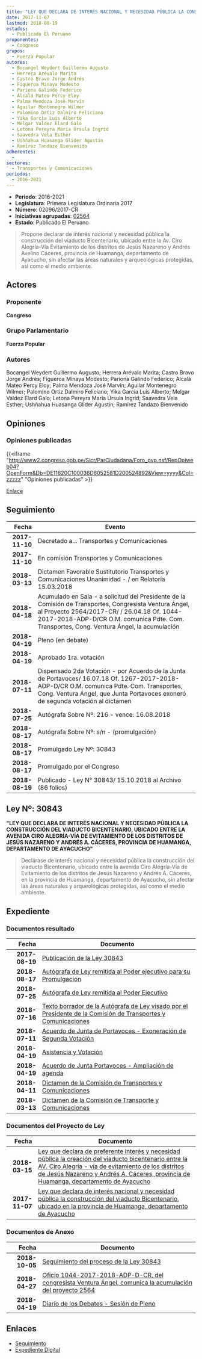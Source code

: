 ```yaml
---
title: "LEY QUE DECLARA DE INTERÉS NACIONAL Y NECESIDAD PÚBLICA LA CONSTRUCCIÓN DEL VIADUCTO BICENTENARIO, UBICADO EN LA PROVINCIA DE HUAMANGA, DEPARTAMENTO DE AYACUCHO"
date: 2017-11-07
lastmod: 2018-08-19
estados: 
  - Publicado El Peruano
proponentes: 
  - Congreso
grupos: 
  - Fuerza Popular
autores: 
  - Bocangel Weydert Guillermo Augusto
  - Herrera Arévalo Marita
  - Castro Bravo Jorge Andrés
  - Figueroa Minaya Modesto
  - Pariona Galindo Federico
  - Alcalá Mateo Percy Eloy
  - Palma Mendoza José Marvín
  - Aguilar Montenegro Wilmer
  - Palomino Ortiz Dalmiro Feliciano
  - Yika García Luis Alberto
  - Melgar Valdez Elard Galo
  - Letona Pereyra María Úrsula Ingrid
  - Saavedra Vela Esther
  - Ushñahua Huasanga Glider Agustín
  - Ramírez Tandazo Bienvenido
adherentes: 
  - 
sectores: 
  - Transportes y Comunicaciones
periodos: 
  - 2016-2021
---
```


- **Periodo**: 2016-2021
- **Legislatura**: Primera Legislatura Ordinaria 2017
- **Número**: 02096/2017-CR
- **Iniciativas agrupadas**: [02564](../../02500/02564)
- **Estado**: Publicado El Peruano

> Propone declarar de interés nacional y necesidad pública la construcción del viaducto Bicentenario, ubicado entre la Av. Ciro Alegría-Vía Evitamiento de los distritos de Jesús Nazareno y Andrés Avelino Cáceres, provincia de Huamanga, departamento de Ayacucho, sin afectar las áreas naturales y arqueológicas protegidas, así como el medio ambiente.


## Actores

### Proponente

**Congreso**

### Grupo Parlamentario

**Fuerza Popular**

### Autores

Bocangel Weydert Guillermo Augusto; Herrera Arévalo Marita; Castro Bravo Jorge Andrés; Figueroa Minaya Modesto; Pariona Galindo Federico; Alcalá Mateo Percy Eloy; Palma Mendoza José Marvín; Aguilar Montenegro Wilmer; Palomino Ortiz Dalmiro Feliciano; Yika García Luis Alberto; Melgar Valdez Elard Galo; Letona Pereyra María Úrsula Ingrid; Saavedra Vela Esther; Ushñahua Huasanga Glider Agustín; Ramírez Tandazo Bienvenido


## Opiniones

### Opiniones publicadas

{{<iframe "http://www2.congreso.gob.pe/Sicr/ParCiudadana/Foro_pvp.nsf/RepOpiweb04?OpenForm&Db=DE11620C100036D6052581D200524892&View=yyyy&Col=zzzzz" "Opiniones publicadas" >}}

[Enlace](http://www2.congreso.gob.pe/Sicr/ParCiudadana/Foro_pvp.nsf/RepOpiweb04?OpenForm&Db=DE11620C100036D6052581D200524892&View=yyyy&Col=zzzzz)

## Seguimiento

| Fecha | Evento |
|------:|--------|
| **2017-11-10** | Decretado a... Transportes y Comunicaciones|
| **2017-11-10** | En comisión Transportes y Comunicaciones|
| **2018-03-13** | Dictamen Favorable Sustitutorio Transportes y Comunicaciones Unanimidad - / en Relatoría 15.03.2018|
| **2018-04-18** | Acumulado en Sala - a solicitud del Presidente de la Comisión de Transportes, Congresista Ventura Ángel, al Proyecto 2564/2017-CR/ / 26.04.18 Of. 1044-2017-2018-ADP-D/CR O.M. comunica Pdte. Com. Transportes, Cong. Ventura Ángel, la acumulación|
| **2018-04-19** | Pleno (en debate)|
| **2018-04-19** | Aprobado 1ra. votación|
| **2018-07-11** | Dispensado 2da Votación - por Acuerdo de la Junta de Portavoces/ 16.07.18 Of. 1267-2017-2018-ADP-D/CR O.M. comunica Pdte. Com. Transportes, Cong. Ventura Ángel, que Junta Portavoces exoneró de segunda votación al dictamen|
| **2018-07-25** | Autógrafa Sobre Nº: 216 - vence: 16.08.2018|
| **2018-08-17** | Autógrafa Sobre Nº: s/n - (promulgación)|
| **2018-08-17** | Promulgado Ley Nº: 30843|
| **2018-08-17** | Promulgado por el Congreso|
| **2018-08-19** | Publicado - Ley N° 30843/ 15.10.2018 al Archivo (86 folios)|

## Ley Nº: 30843

**"LEY QUE DECLARA DE INTERÉS NACIONAL Y NECESIDAD PÚBLICA LA CONSTRUCCIÓN DEL VIADUCTO BICENTENARIO, UBICADO ENTRE LA AVENIDA CIRO ALEGRÍA-VÍA DE EVITAMIENTO DE LOS DISTRITOS DE JESÚS NAZARENO Y ANDRÉS A. CÁCERES, PROVINCIA DE HUAMANGA, DEPARTAMENTO DE AYACUCHO"**

> Declárase de interés nacional y necesidad pública la construcción del viaducto Bicentenario, ubicado entre la avenida Ciro Alegría-Vía de Evitamiento de los distritos de Jesús Nazareno y Andrés A. Cáceres, en la provincia de Huamanga, departamento de Ayacucho, sin afectar las áreas naturales y arqueológicas protegidas, así como el medio ambiente.


## Expediente


### Documentos resultado

| Fecha | Documento |
|------:|--------|
| **2017-08-19** | [Publicación de la Ley 30843](http://www.leyes.congreso.gob.pe/Documentos/2016_2021/ADLP/Normas_Legales/30843--ey.pdf) |
| **2018-08-17** | [Autógrafa de Ley remitida al Poder ejecutivo para su Promulgación](http://www.leyes.congreso.gob.pe/Documentos/2016_2021/ADLP/Texto_Aprobado/AU0256420180817.PDF) |
| **2018-07-25** | [Autógrafa de Ley remitida al Poder Ejecutivo](http://www.leyes.congreso.gob.pe/Documentos/2016_2021/Autografas/Ley_y_de_Resolucion_Legislativa/AU0256420180725.PDF) |
| **2018-07-16** | [Texto borrador de la Autógrafa de Ley visado por el Presidente de la Comisión de Transportes y Comunicaciones](http://www.leyes.congreso.gob.pe/Documentos/2016_2021/Texto_Borrador_de_Autografa/BAU0256420180716.pdf) |
| **2018-07-11** | [Acuerdo de Junta de Portavoces - Exoneración de Segunda Votación](http://www.leyes.congreso.gob.pe/Documentos/2016_2021/Acuerdos/Junta_Portavoces/AJP0256420180711..pdf) |
| **2018-04-19** | [Asistencia y Votación](http://www.leyes.congreso.gob.pe/Documentos/2016_2021/Asistencia_y_Votacion/Proyectos_de_Ley/AV0256420180419..pdf) |
| **2018-04-19** | [Acuerdo de Junta Portavoces - Ampliación de agenda](http://www.leyes.congreso.gob.pe/Documentos/2016_2021/Acuerdos/Junta_Portavoces/AJ0256420180419.pdf) |
| **2018-04-11** | [Dictamen de la Comisión de Transportes y Comunicaciones](http://www.leyes.congreso.gob.pe/Documentos/2016_2021/Dictamenes/Proyectos_de_Ley/02564DC23MAY20180411..pdf) |
| **2018-03-13** | [Dictamen de la Comisión de Transporte y Comunicaciones](http://www.leyes.congreso.gob.pe/Documentos/2016_2021/Dictamenes/Proyectos_de_Ley/02096DC23MAY20180313.pdf) |

### Documentos del Proyecto de Ley

| Fecha | Documento |
|------:|--------|
| **2018-03-15** | [Ley que declara de preferente interés y necesidad pública la creación del viaducto bicentenario entre la AV. Ciro Alegría - vía de evitamiento de los distritos de Jesús Nazareno y Andrés A. Cáceres, provincia de Huamanga, departamento de Ayacucho](http://www.leyes.congreso.gob.pe/Documentos/2016_2021/Proyectos_de_Ley_y_de_Resoluciones_Legislativas/PL0256420180315.pdf) |
| **2017-11-07** | [Ley que declara de interés nacional y necesidad pública la construcción del viaducto Bicentenario, ubicado en la provincia de Huamanga, departamento de Ayacucho](http://www.leyes.congreso.gob.pe/Documentos/2016_2021/Proyectos_de_Ley_y_de_Resoluciones_Legislativas/PL0209420171107.pdf) |

### Documentos de Anexo

| Fecha | Documento |
|------:|--------|
| **2018-10-05** | [Seguimiento del proceso de la Ley 30843](http://www.leyes.congreso.gob.pe/Documentos/2016_2021/Seguimiento_de_Proyectos_de_Ley/02564PL20181005.pdf) |
| **2018-04-27** | [Oficio 1044-2017-2018-ADP-D-CR, del congresista Ventura Ángel, comunica la acumulación del proyecto 2564](http://www.leyes.congreso.gob.pe/Documentos/2016_2021/Oficios/Comisiones_Ordinarias/OFICIO-1044-2017-2018-ADP-D-CR.pdf) |
| **2018-04-19** | [Diario de los Debates - Sesión de Pleno](http://www2.congreso.gob.pe/Sicr/DiarioDebates/Publicad.nsf/SesionesPleno/05256D6E0073DFE90525827500614703/$FILE/SLO-2017-8.pdf) |

## Enlaces 

- [Seguimiento](http://www2.congreso.gob.pe/Sicr/TraDocEstProc/CLProLey2016.nsf/f7fff46988ca05b1052578e100829cc7/0e1d0b2d65b63cb1052581d1007e548d?OpenDocument)
- [Expediente Digital](http://www2.congreso.gob.pe/Sicr/TraDocEstProc/CLProLey2016.nsf/f7fff46988ca05b1052578e100829cc7/0e1d0b2d65b63cb1052581d1007e548d?OpenDocument&Click=05257FB7005EB655.eb71d0cf91d8294e05256cdf006b5706/$Body/0.1C6C)
